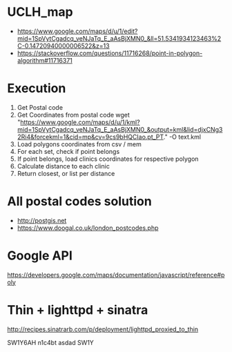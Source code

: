 # UCLH_map
- https://www.google.com/maps/d/u/1/edit?mid=1SpVytCgadcq_veNJaTq_E_aAsBjXMN0_&ll=51.5341934123463%2C-0.14720940000006522&z=13
- https://stackoverflow.com/questions/11716268/point-in-polygon-algorithm#11716371

# Execution

1. Get Postal code
2. Get Coordinates from postal code
wget "https://www.google.com/maps/d/u/1/kml?mid=1SpVytCgadcq_veNJaTq_E_aAsBjXMN0_&output=kml&lid=djxCNg32Ri4&forcekml=1&cid=mp&cv=9cs9bHQCIao.pt_PT." -O text.kml
3. Load polygons coordinates from csv / mem
4. For each set, check if point belongs
5. If point belongs, load clinics coordinates for respective polygon
6. Calculate distance to each clinic
7. Return closest, or list per distance




# All postal codes solution
- http://postgis.net
- https://www.doogal.co.uk/london_postcodes.php


# Google API

https://developers.google.com/maps/documentation/javascript/reference#poly

# Thin + lighttpd + sinatra
http://recipes.sinatrarb.com/p/deployment/lighttpd_proxied_to_thin


SW1Y6AH
n1c4bt
asdad
SW1Y
